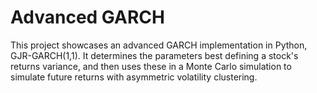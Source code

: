 # Advanced GARCH

This project showcases an advanced GARCH implementation in Python, GJR-GARCH(1,1). It determines the parameters best defining a stock's returns variance, and then uses these in a Monte Carlo simulation to simulate future returns with asymmetric volatility clustering.
